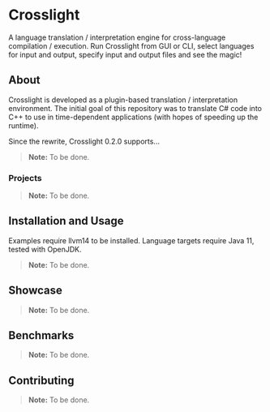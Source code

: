# Crosslight

A language translation / interpretation engine for cross-language compilation / execution. Run Crosslight from GUI or CLI, select languages for input and output, specify input and output files and see the magic!

## About

Crosslight is developed as a plugin-based translation / interpretation environment. The initial goal of this repository was to translate C# code into C++ to use in time-dependent applications (with hopes of speeding up the runtime).

Since the rewrite, Crosslight 0.2.0 supports...

> **Note:**
> To be done.

### Projects

> **Note:**
> To be done.

## Installation and Usage

Examples require llvm14 to be installed. Language targets require Java 11, tested with OpenJDK.

> **Note:**
> To be done.

## Showcase

> **Note:**
> To be done.

## Benchmarks

> **Note:**
> To be done.

## Contributing

> **Note:**
> To be done.
